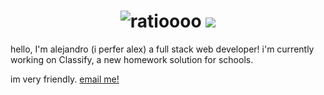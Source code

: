 
<h1 align="center">
 <img src="https://raw.githubusercontent.com/aljndaro/aljndaro/main/urmom.svg" alt="ratioooo" />
 <img src="https://skillicons.dev/icons?i=js,gcp,aws,nodejs,discord,cloudflare,bots,express,html,css,vscode,materialui,tailwind,mongodb,prosgres,firebase,twitter,java,ts,angular,nextjs,react,glitch,replit" />
 
</h1>
hello, I'm alejandro (i perfer alex) a full stack web developer! i'm currently working on Classify, a new homework solution for schools.

im very friendly. [email me!](mailto:me@alejandroc.xyz)
